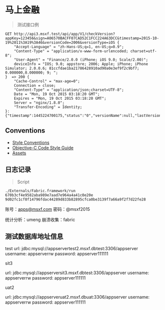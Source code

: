 # 马上金融

> 测试接口例

    GET http://api3.msxf.test/api/app/V1/checkVersion?appKey=123456&sign=A06570BACFF07CAD52C1FCC224A63DCC&timestamp=2015-10-19%2011%3A19%3A46&versionCode=2006&versionType=iOS {
        "Accept-Language" = "zh-Hans-US;q=1, en-US;q=0.9";
        "Content-Type" = "application/x-www-form-urlencoded; charset=utf-8";
        "User-Agent" = "Finance/2.0.0 (iPhone; iOS 9.0; Scale/2.00)";
        deviceInfo = "IOS; 9.0; appstore; 2006; Apple; iPhone; iPhone Simulator; 2.0.0.6; 81ccfdae1ba21786428910ad90a0e3ef9f2c9bf7; 0.000000,0.000000; 9; ";
    }  => 200 {
        "Cache-Control" = "max-age=0";
        Connection = close;
        "Content-Type" = "application/json;charset=UTF-8";
        Date = "Mon, 19 Oct 2015 03:18:20 GMT";
        Expires = "Mon, 19 Oct 2015 03:18:20 GMT";
        Server = "nginx/1.8.0";
        "Transfer-Encoding" = Identity;
    }:
    {"timestamp":1445224700175,"status":"0","versionName":null,"lastVersion":null,"lastVersionDescription":null,"updateUrl":null}

## Conventions

- [Style Conventions](./Documentation/style-conventions.md)
- [Objective-C Code Style Guide](./Documentation/objective-c-style-guide.md)
- [Assets](./Documentation/assets.md)

## 日志记录

> Script

    ./Externals/Fabric.framework/run 670b3cf4e9582aba989e7aad7e964a4a41c0e20e 9d02fc1cf0f14796fdac44289d833b82895cfca0be3139f7a66a9f2f7d22fe28

账号：apps@msxf.com
密码：@msxf2015

统计分析：umeng
崩溃收集：fabric

## 测试数据库地址信息

test
url: jdbc:mysql://appservertest2.msxf.dbtest:3306/appserver
username: appserverrw
password: appserver111111

sit3 

url: jdbc:mysql://appserversit3.msxf.dbtest:3306/appserver
username: appserverrw
password: appserver111111

uat2

url: jdbc:mysql://appserveruat2.msxf.dbuat:3306/appserver
username: appserverrw
password: appserver111111